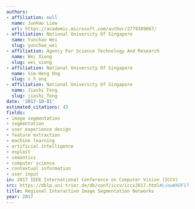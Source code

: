 ```yaml
---
authors:
- affiliation: null
  name: JunHao Liew
  url: https://academic.microsoft.com/author/2779389067/
- affiliation: National University Of Singapore
  name: Yunchao Wei
  slug: yunchao_wei
- affiliation: Agency For Science Technology And Research
  name: Wei Xiong
  slug: wei_xiong
- affiliation: National University Of Singapore
  name: Sim-Heng Ong
  slug: s_h_ong
- affiliation: National University Of Singapore
  name: Jiashi Feng
  slug: jiashi_feng
date: '2017-10-01'
estimated_citations: 43
fields:
- image segmentation
- segmentation
- user experience design
- feature extraction
- machine learning
- artificial intelligence
- exploit
- semantics
- computer science
- contextual information
- user input
in: 2017 IEEE International Conference on Computer Vision (ICCV)
src: https://dblp.uni-trier.de/db/conf/iccv/iccv2017.html#LiewWXOF17
title: Regional Interactive Image Segmentation Networks
year: 2017
---
```

